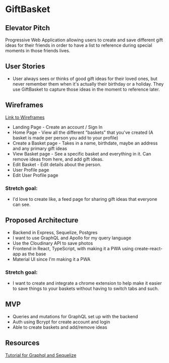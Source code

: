 # GiftBasket


## Elevator Pitch
Progressive Web Application allowing users to create and save different gift ideas for their friends in order to have a list to reference during special moments in those friends lives.

## User Stories
- User always sees or thinks of good gift ideas for their loved ones, but never remember them when it's actually their birthday or a holiday. They use GiftBasket to capture those ideas in the moment to reference later.

## Wireframes
  [Link to Wireframes](https://docs.google.com/document/d/1uI1vH5dAborPAwI2L5a398Vu8ILIg24JS4x4jlzkrrY/edit?usp=sharing)
- Landing Page - Create an account / Sign In
- Home Page - View all the different "baskets" that you've created (A basket is made per person you add to your profile)
- Create a Basket page - Takes in a name, birthdate, maybe an address and any primary gift ideas
- View Basket page - See a specific basket and everything in it. Can remove ideas from here, and add gift ideas.
- Edit Basket - Edit details about the person.
- User Profile page 
- Edit User Profile page

### Stretch goal:
- I'd love to create like, a feed page for sharing gift ideas that everyone can see.

## Proposed Architecture
- Backend in Express, Sequelize, Postgres
- I want to use GraphQL and Apollo for my query language
- Use the Cloudinary API to save photos
- Frontend in React, TypeScript, with making it a PWA using create-react-app as the base
- Material UI since I'm making it a PWA
### Stretch goal: 
- I want to create and integrate a chrome extension to help make it easier to save things to your baskets without having to switch tabs and such.

## MVP
- Queries and mutations for GraphQL set up with the backend
- Auth using Bcrypt for create account and login
- Able to create baskets and add/remove ideas 

## Resources
[Tutorial for Graphql and Sequelize](https://andela.com/insights/using-graphql-and-sequelize/)
